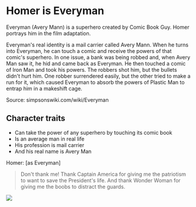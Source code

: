 # Homer is Everyman

Everyman (Avery Mann) is a superhero created by Comic Book Guy. Homer portrays him in the film adaptation.

Everyman's real identity is a mail carrier called Avery Mann. When he turns into Everyman, he can touch a comic and receive the powers of that comic's superhero. In one issue, a bank was being robbed and, when Avery Man saw it, he hid and came back as Everyman. He then touched a comic of Iron Man and took his powers. The robbers shot him, but the bullets didn't hurt him. One robber surrendered easily, but the other tried to make a run for it, which caused Everyman to absorb the powers of Plastic Man to entrap him in a makeshift cage.

Source: simpsonswiki.com/wiki/Everyman

## Character traits

* Can take the power of any superhero by touching its comic book
* Is an average man in real life
* His profession is mail carrier
* And his real name is Avery Man

Homer: [as Everyman] 

> Don't thank me! Thank Captain America for giving me the patriotism 
> to want to save the President's life. And thank Wonder Woman 
> for giving me the boobs to distract the guards.

<img src="https://simpsonspedia.net/images/5/5f/LABF13_536.jpg" />
